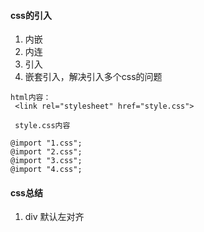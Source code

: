 #### css的引入
1. 内嵌
2. 内连
3. 引入
4. 嵌套引入，解决引入多个css的问题
```
html内容：
 <link rel="stylesheet" href="style.css">
 
 style.css内容
 
@import "1.css";
@import "2.css";
@import "3.css";
@import "4.css";
```


#### css总结
1. div 默认左对齐 
